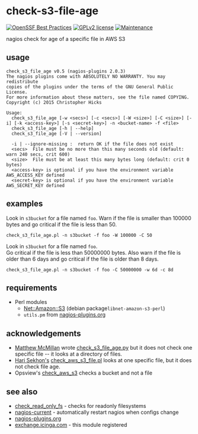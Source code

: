 # check-s3-file-age

[![OpenSSF Best Practices](https://www.bestpractices.dev/projects/9121/badge)](https://www.bestpractices.dev/projects/9121)
[![GPLv2 license](https://img.shields.io/badge/License-GPLv2-blue.svg)](https://github.com/chicks-net/check-s3-file-age/blob/master/LICENSE)
[![Maintenance](https://img.shields.io/badge/Maintained%3F-yes-green.svg)](https://github.com/chicks-net/check-s3-file-age/graphs/commit-activity)

nagios check for age of a specific file in AWS S3

## usage

	check_s3_file_age v0.5 (nagios-plugins 2.0.3)
	The nagios plugins come with ABSOLUTELY NO WARRANTY. You may redistribute
	copies of the plugins under the terms of the GNU General Public License.
	For more information about these matters, see the file named COPYING.
	Copyright (c) 2015 Christopher Hicks

	Usage:
	  check_s3_file_age [-w <secs>] [-c <secs>] [-W <size>] [-C <size>] [-i] [-k <access-key>] [-s <secret-key>] -n <bucket-name> -f <file>
	  check_s3_file_age [-h | --help]
	  check_s3_file_age [-V | --version]

	  -i | --ignore-missing :  return OK if the file does not exist
	  <secs>  File must be no more than this many seconds old (default: warn 240 secs, crit 600)
	  <size>  File must be at least this many bytes long (default: crit 0 bytes)
	  <access-key> is optional if you have the environment variable AWS_ACCESS_KEY defined
	  <secret-key> is optional if you have the environment variable AWS_SECRET_KEY defined

## examples

Look in `s3bucket` for a file named `foo`.  Warn if the file is smaller than 100000 bytes
and go critical if the file is less than 50.

	check_s3_file_age.pl -n s3bucket -f foo -W 100000 -C 50

Look in `s3bucket` for a file named `foo`.  
Go critical if the file is less than 50000000 bytes.
Also warn if the file is older than 6 days
and go critical if the file is older than 8 days.

	check_s3_file_age.pl -n s3bucket -f foo -C 50000000 -w 6d -c 8d

## requirements

* Perl modules
    * [Net::Amazon::S3](https://metacpan.org/release/Net-Amazon-S3) (debian package`libnet-amazon-s3-perl`)
    * `utils.pm` from [nagios-plugins.org](https://github.com/nagios-plugins/nagios-plugins)

## acknowledgements

* [Matthew McMillan](http://matthewcmcmillan.blogspot.com/2013/05/monitor-s3-file-ages-with-nagios.html) wrote [check_s3_file_age.py](https://github.com/matt448/nagios-checks) but it does not check one specific file -- it looks at a directory of files.
* [Hari Sekhon's](http://exchange.nagios.org/directory/Plugins/Cloud/check_aws_s3_file-2Epl-%28Advanced-Nagios-Plugins-Collection%29/details) [check_aws_s3_file.pl](https://github.com/harisekhon/nagios-plugins/blob/master/check_aws_s3_file.pl) looks at one specific file, but it does not check file age.
* Opsview's [check_aws_s3](https://secure.opsview.com/svn/opsview/trunk/opsview-core/nagios-plugins/check_aws_s3) checks a bucket and not a file

## see also

* [check_read_only_fs](https://github.com/chicks-net/nagios-current/tree/master/plugins) - checks for readonly filesystems
* [nagios-current](https://github.com/chicks-net/nagios-current/) - automatically restart nagios when configs change
* [nagios-plugins.org](https://github.com/nagios-plugins/nagios-plugins)
* [exchange.icinga.com](https://exchange.icinga.com/chicks/check-s3-file-age) - this module registered
